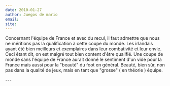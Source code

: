 ```yaml
---
date: 2010-01-27
author: Juegos de mario
email: 
site: 
---
```


<p>Concernant l'équipe de France et avec du recul, il faut admettre que nous ne méritions pas la qualification à cette coupe du monde. Les irlandais ayant été bien meilleurs et exemplaires dans leur combativité et leur envie. Ceci étant dit, on est malgré tout bien content d'être qualifié. Une coupe de monde sans l'équipe de France aurait donné le sentiment d'un vide pour la France mais aussi pour la &quot;beauté&quot; du foot en général. Beauté, bien sûr, non pas dans la qualité de jeux, mais en tant que &quot;grosse&quot; ( en théorie ) équipe.<br />
</p>
---